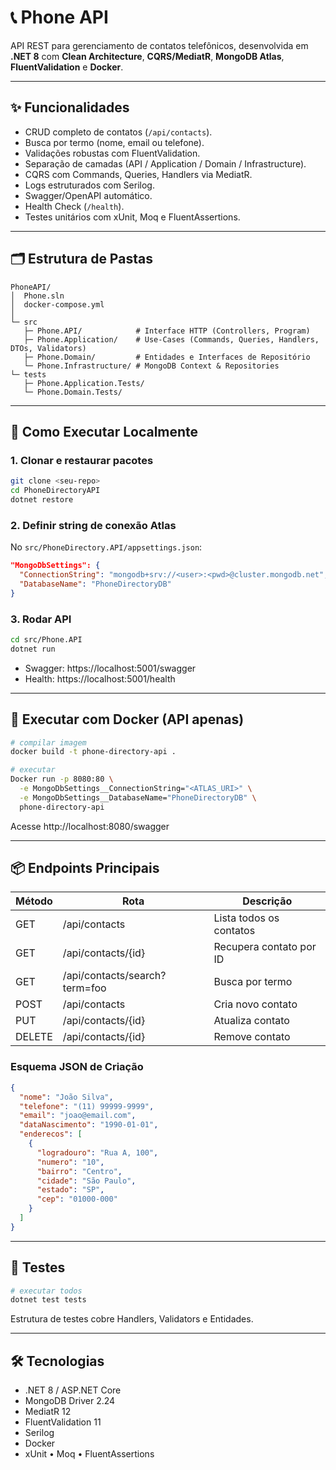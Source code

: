 # 📞 Phone API

API REST para gerenciamento de contatos telefônicos, desenvolvida em **.NET 8** com **Clean Architecture**, **CQRS/MediatR**, **MongoDB Atlas**, **FluentValidation** e **Docker**.

---

## ✨ Funcionalidades

* CRUD completo de contatos (`/api/contacts`).
* Busca por termo (nome, email ou telefone).
* Validações robustas com FluentValidation.
* Separação de camadas (API / Application / Domain / Infrastructure).
* CQRS com Commands, Queries, Handlers via MediatR.
* Logs estruturados com Serilog.
* Swagger/OpenAPI automático.
* Health Check (`/health`).
* Testes unitários com xUnit, Moq e FluentAssertions.

---

## 🗂️ Estrutura de Pastas

```text
PhoneAPI/
│  Phone.sln
│  docker-compose.yml
│
└─ src
   ├─ Phone.API/            # Interface HTTP (Controllers, Program)
   ├─ Phone.Application/    # Use-Cases (Commands, Queries, Handlers, DTOs, Validators)
   ├─ Phone.Domain/         # Entidades e Interfaces de Repositório
   └─ Phone.Infrastructure/ # MongoDB Context & Repositories
└─ tests
   ├─ Phone.Application.Tests/
   └─ Phone.Domain.Tests/
```

---

## 🚀 Como Executar Localmente

### 1. Clonar e restaurar pacotes
```bash
git clone <seu-repo>
cd PhoneDirectoryAPI
dotnet restore
```

### 2. Definir string de conexão Atlas
No `src/PhoneDirectory.API/appsettings.json`:
```json
"MongoDbSettings": {
  "ConnectionString": "mongodb+srv://<user>:<pwd>@cluster.mongodb.net",
  "DatabaseName": "PhoneDirectoryDB"
}
```

### 3. Rodar API
```bash
cd src/Phone.API
dotnet run
```

* Swagger: https://localhost:5001/swagger
* Health:  https://localhost:5001/health

---

## 🐳 Executar com Docker (API apenas)
```bash
# compilar imagem
docker build -t phone-directory-api .

# executar
Docker run -p 8080:80 \
  -e MongoDbSettings__ConnectionString="<ATLAS_URI>" \
  -e MongoDbSettings__DatabaseName="PhoneDirectoryDB" \
  phone-directory-api
```
Acesse http://localhost:8080/swagger

---

## 📦 Endpoints Principais
| Método | Rota | Descrição |
|--------|------|-----------|
| GET    | /api/contacts | Lista todos os contatos |
| GET    | /api/contacts/{id} | Recupera contato por ID |
| GET    | /api/contacts/search?term=foo | Busca por termo |
| POST   | /api/contacts | Cria novo contato |
| PUT    | /api/contacts/{id} | Atualiza contato |
| DELETE | /api/contacts/{id} | Remove contato |

### Esquema JSON de Criação
```json
{
  "nome": "João Silva",
  "telefone": "(11) 99999-9999",
  "email": "joao@email.com",
  "dataNascimento": "1990-01-01",
  "enderecos": [
    {
      "logradouro": "Rua A, 100",
      "numero": "10",
      "bairro": "Centro",
      "cidade": "São Paulo",
      "estado": "SP",
      "cep": "01000-000"
    }
  ]
}
```

---

## 🧪 Testes

```bash
# executar todos
dotnet test tests
```

Estrutura de testes cobre Handlers, Validators e Entidades.

---

## 🛠️ Tecnologias
* .NET 8 / ASP.NET Core
* MongoDB Driver 2.24
* MediatR 12
* FluentValidation 11
* Serilog
* Docker
* xUnit • Moq • FluentAssertions
